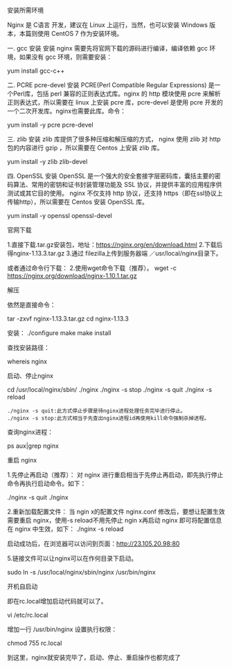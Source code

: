 安装所需环境

Nginx 是 C语言 开发，建议在 Linux 上运行，当然，也可以安装 Windows 版本，本篇则使用 CentOS 7 作为安装环境。

一. gcc 安装
安装 nginx 需要先将官网下载的源码进行编译，编译依赖 gcc 环境，如果没有 gcc 环境，则需要安装：

yum install gcc-c++

二. PCRE pcre-devel 安装
PCRE(Perl Compatible Regular Expressions) 是一个Perl库，包括 perl 兼容的正则表达式库。nginx 的 http 模块使用 pcre 来解析正则表达式，所以需要在 linux 上安装 pcre 库，pcre-devel 是使用 pcre 开发的一个二次开发库。nginx也需要此库。命令：

yum install -y pcre pcre-devel

三. zlib 安装
zlib 库提供了很多种压缩和解压缩的方式， nginx 使用 zlib 对 http 包的内容进行 gzip ，所以需要在 Centos 上安装 zlib 库。

yum install -y zlib zlib-devel

四. OpenSSL 安装
OpenSSL 是一个强大的安全套接字层密码库，囊括主要的密码算法、常用的密钥和证书封装管理功能及 SSL 协议，并提供丰富的应用程序供测试或其它目的使用。
nginx 不仅支持 http 协议，还支持 https（即在ssl协议上传输http），所以需要在 Centos 安装 OpenSSL 库。

yum install -y openssl openssl-devel

官网下载

1.直接下载.tar.gz安装包，地址：https://nginx.org/en/download.html
2.下载后得nginx-1.13.3.tar.gz
3.通过 filezilla上传到服务器端 ／usr/local/nginx目录下。

或者通过命令行下载：
2.使用wget命令下载（推荐）。
wget -c https://nginx.org/download/nginx-1.10.1.tar.gz


解压

依然是直接命令：

tar -zxvf nginx-1.13.3.tar.gz
cd nginx-1.13.3

安装：
./configure
make
make install


查找安装路径：

whereis nginx


启动、停止nginx

cd /usr/local/nginx/sbin/
./nginx 
./nginx -s stop
./nginx -s quit
./nginx -s reload

    ./nginx -s quit:此方式停止步骤是待nginx进程处理任务完毕进行停止。
    ./nginx -s stop:此方式相当于先查出nginx进程id再使用kill命令强制杀掉进程。

查询nginx进程：

ps aux|grep nginx

重启 nginx

1.先停止再启动（推荐）：
对 nginx 进行重启相当于先停止再启动，即先执行停止命令再执行启动命令。如下：

./nginx -s quit
./nginx

2.重新加载配置文件：
当 ngin x的配置文件 nginx.conf 修改后，要想让配置生效需要重启 nginx，使用-s reload不用先停止 ngin x再启动 nginx 即可将配置信息在 nginx 中生效，如下：
./nginx -s reload

启动成功后，在浏览器可以访问到页面：http://23.105.20.98:80


5.链接文件可以让nginx可以在作何目录下启动。

sudo ln -s /usr/local/nginx/sbin/nginx /usr/bin/nginx


开机自启动

即在rc.local增加启动代码就可以了。

vi /etc/rc.local

增加一行 /usr/bin/nginx
设置执行权限：

chmod 755 rc.local

到这里，nginx就安装完毕了，启动、停止、重启操作也都完成了






